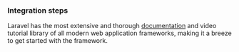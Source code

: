 
### Integration steps

Laravel has the most extensive and thorough [documentation](https://laravel.com/docs) and video tutorial library of all modern web application frameworks, making it a breeze to get started with the framework.
